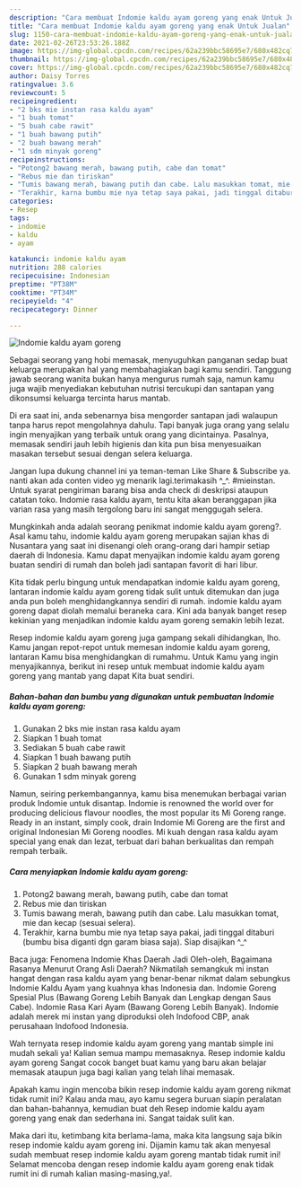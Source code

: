```yaml
---
description: "Cara membuat Indomie kaldu ayam goreng yang enak Untuk Jualan"
title: "Cara membuat Indomie kaldu ayam goreng yang enak Untuk Jualan"
slug: 1150-cara-membuat-indomie-kaldu-ayam-goreng-yang-enak-untuk-jualan
date: 2021-02-26T23:53:26.188Z
image: https://img-global.cpcdn.com/recipes/62a239bbc58695e7/680x482cq70/indomie-kaldu-ayam-goreng-foto-resep-utama.jpg
thumbnail: https://img-global.cpcdn.com/recipes/62a239bbc58695e7/680x482cq70/indomie-kaldu-ayam-goreng-foto-resep-utama.jpg
cover: https://img-global.cpcdn.com/recipes/62a239bbc58695e7/680x482cq70/indomie-kaldu-ayam-goreng-foto-resep-utama.jpg
author: Daisy Torres
ratingvalue: 3.6
reviewcount: 5
recipeingredient:
- "2 bks mie instan rasa kaldu ayam"
- "1 buah tomat"
- "5 buah cabe rawit"
- "1 buah bawang putih"
- "2 buah bawang merah"
- "1 sdm minyak goreng"
recipeinstructions:
- "Potong2 bawang merah, bawang putih, cabe dan tomat"
- "Rebus mie dan tiriskan"
- "Tumis bawang merah, bawang putih dan cabe. Lalu masukkan tomat, mie dan kecap (sesuai selera)."
- "Terakhir, karna bumbu mie nya tetap saya pakai, jadi tinggal ditaburi (bumbu bisa diganti dgn garam biasa saja). Siap disajikan ^_^"
categories:
- Resep
tags:
- indomie
- kaldu
- ayam

katakunci: indomie kaldu ayam 
nutrition: 288 calories
recipecuisine: Indonesian
preptime: "PT38M"
cooktime: "PT34M"
recipeyield: "4"
recipecategory: Dinner

---
```



![Indomie kaldu ayam goreng](https://img-global.cpcdn.com/recipes/62a239bbc58695e7/680x482cq70/indomie-kaldu-ayam-goreng-foto-resep-utama.jpg)

Sebagai seorang yang hobi memasak, menyuguhkan panganan sedap buat keluarga merupakan hal yang membahagiakan bagi kamu sendiri. Tanggung jawab seorang  wanita bukan hanya mengurus rumah saja, namun kamu juga wajib menyediakan kebutuhan nutrisi tercukupi dan santapan yang dikonsumsi keluarga tercinta harus mantab.

Di era  saat ini, anda sebenarnya bisa mengorder santapan jadi walaupun tanpa harus repot mengolahnya dahulu. Tapi banyak juga orang yang selalu ingin menyajikan yang terbaik untuk orang yang dicintainya. Pasalnya, memasak sendiri jauh lebih higienis dan kita pun bisa menyesuaikan masakan tersebut sesuai dengan selera keluarga. 

Jangan lupa dukung channel ini ya teman-teman Like Share &amp; Subscribe ya. nanti akan ada conten video yg menarik lagi.terimakasih ^_^. #mieinstan. Untuk syarat pengiriman barang bisa anda check di deskripsi ataupun catatan toko. Indomie rasa kaldu ayam, tentu kita akan beranggapan jika varian rasa yang masih tergolong baru ini sangat menggugah selera.

Mungkinkah anda adalah seorang penikmat indomie kaldu ayam goreng?. Asal kamu tahu, indomie kaldu ayam goreng merupakan sajian khas di Nusantara yang saat ini disenangi oleh orang-orang dari hampir setiap daerah di Indonesia. Kamu dapat menyajikan indomie kaldu ayam goreng buatan sendiri di rumah dan boleh jadi santapan favorit di hari libur.

Kita tidak perlu bingung untuk mendapatkan indomie kaldu ayam goreng, lantaran indomie kaldu ayam goreng tidak sulit untuk ditemukan dan juga anda pun boleh menghidangkannya sendiri di rumah. indomie kaldu ayam goreng dapat diolah memalui beraneka cara. Kini ada banyak banget resep kekinian yang menjadikan indomie kaldu ayam goreng semakin lebih lezat.

Resep indomie kaldu ayam goreng juga gampang sekali dihidangkan, lho. Kamu jangan repot-repot untuk memesan indomie kaldu ayam goreng, lantaran Kamu bisa menghidangkan di rumahmu. Untuk Kamu yang ingin menyajikannya, berikut ini resep untuk membuat indomie kaldu ayam goreng yang mantab yang dapat Kita buat sendiri.

<!--inarticleads1-->

##### Bahan-bahan dan bumbu yang digunakan untuk pembuatan Indomie kaldu ayam goreng:

1. Gunakan 2 bks mie instan rasa kaldu ayam
1. Siapkan 1 buah tomat
1. Sediakan 5 buah cabe rawit
1. Siapkan 1 buah bawang putih
1. Siapkan 2 buah bawang merah
1. Gunakan 1 sdm minyak goreng


Namun, seiring perkembangannya, kamu bisa menemukan berbagai varian produk Indomie untuk disantap. Indomie is renowned the world over for producing delicious flavour noodles, the most popular its Mi Goreng range. Ready in an instant, simply cook, drain Indomie Mi Goreng are the first and original Indonesian Mi Goreng noodles. Mi kuah dengan rasa kaldu ayam special yang enak dan lezat, terbuat dari bahan berkualitas dan rempah rempah terbaik. 

<!--inarticleads2-->

##### Cara menyiapkan Indomie kaldu ayam goreng:

1. Potong2 bawang merah, bawang putih, cabe dan tomat
1. Rebus mie dan tiriskan
1. Tumis bawang merah, bawang putih dan cabe. Lalu masukkan tomat, mie dan kecap (sesuai selera).
1. Terakhir, karna bumbu mie nya tetap saya pakai, jadi tinggal ditaburi (bumbu bisa diganti dgn garam biasa saja). Siap disajikan ^_^


Baca juga: Fenomena Indomie Khas Daerah Jadi Oleh-oleh, Bagaimana Rasanya Menurut Orang Asli Daerah? Nikmatilah semangkuk mi instan hangat dengan rasa kaldu ayam yang benar-benar nikmat dalam sebungkus Indomie Kaldu Ayam yang kuahnya khas Indonesia dan. Indomie Goreng Spesial Plus (Bawang Goreng Lebih Banyak dan Lengkap dengan Saus Cabe). Indomie Rasa Kari Ayam (Bawang Goreng Lebih Banyak). Indomie adalah merek mi instan yang diproduksi oleh Indofood CBP, anak perusahaan Indofood Indonesia. 

Wah ternyata resep indomie kaldu ayam goreng yang mantab simple ini mudah sekali ya! Kalian semua mampu memasaknya. Resep indomie kaldu ayam goreng Sangat cocok banget buat kamu yang baru akan belajar memasak ataupun juga bagi kalian yang telah lihai memasak.

Apakah kamu ingin mencoba bikin resep indomie kaldu ayam goreng nikmat tidak rumit ini? Kalau anda mau, ayo kamu segera buruan siapin peralatan dan bahan-bahannya, kemudian buat deh Resep indomie kaldu ayam goreng yang enak dan sederhana ini. Sangat taidak sulit kan. 

Maka dari itu, ketimbang kita berlama-lama, maka kita langsung saja bikin resep indomie kaldu ayam goreng ini. Dijamin kamu tak akan menyesal sudah membuat resep indomie kaldu ayam goreng mantab tidak rumit ini! Selamat mencoba dengan resep indomie kaldu ayam goreng enak tidak rumit ini di rumah kalian masing-masing,ya!.

